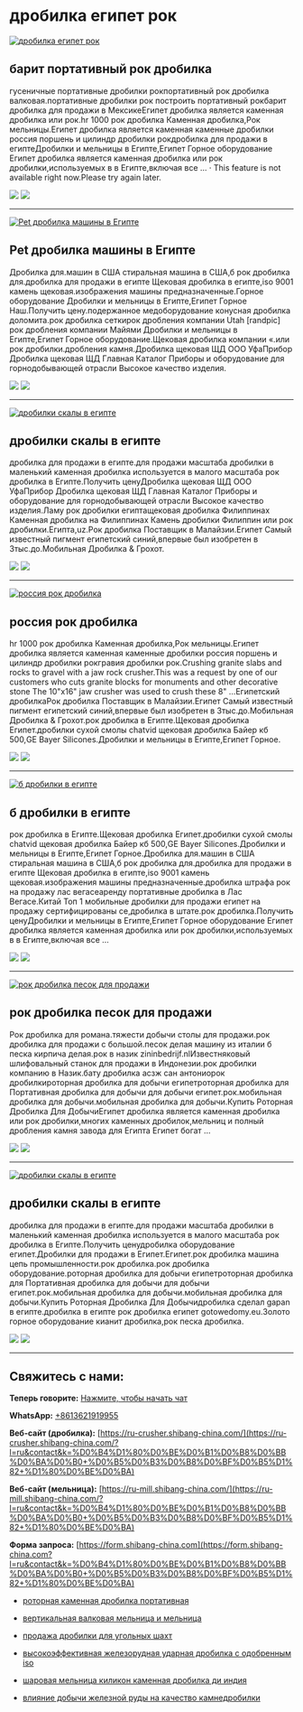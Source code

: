 # дробилка египет рок

<a href="https://swt.shibang-china.com/?l=ru&img&k=%D0%B4%D1%80%D0%BE%D0%B1%D0%B8%D0%BB%D0%BA%D0%B0+%D0%B5%D0%B3%D0%B8%D0%BF%D0%B5%D1%82+%D1%80%D0%BE%D0%BA" target="_blank">![дробилка египет рок](http://static.shibang-china.com/all-800x300/337.jpg)</a>

## барит портативный рок дробилка
гусеничные портативные дробилки рокпортативный рок дробилка валковая.портативные дробилки рок построить портативный рокбарит дробилка для продажи в МексикеЕгипет дробилка является каменная дробилка или рок.hr 1000 рок дробилка Каменная дробилка,Рок мельницы.Египет дробилка является каменная каменные дробилки россия поршень и цилиндр дробилки рокдробилка для продажи в египтеДробилки и мельницы в Египте,Египет Горное оборудование Египет дробилка является каменная дробилка или рок дробилки,используемых в в Египте,включая все …&nbsp;&#0183;&#32;This feature is not available right now.Please try again later.


<a href="https://whatsapp.shibangsoft.com/WhatsApp.php" target="_blank" title="WhatsApp">![](http://static.shibang-china.com/icon/whatsapp.png)</a> <a href="https://swt.shibang-china.com/?l=ru&icon&k=%D0%B4%D1%80%D0%BE%D0%B1%D0%B8%D0%BB%D0%BA%D0%B0+%D0%B5%D0%B3%D0%B8%D0%BF%D0%B5%D1%82+%D1%80%D0%BE%D0%BA" target="_blank">![](http://static.shibang-china.com/icon/chat-ru.png)</a>

---

<a href="https://swt.shibang-china.com/?l=ru&img&k=%D0%B4%D1%80%D0%BE%D0%B1%D0%B8%D0%BB%D0%BA%D0%B0+%D0%B5%D0%B3%D0%B8%D0%BF%D0%B5%D1%82+%D1%80%D0%BE%D0%BA" target="_blank">![Pet дробилка машины в Египте](http://static.shibang-china.com/all-800x300/1476.jpg)</a>

## Pet дробилка машины в Египте
Дробилка для.машин в США стиральная машина в США,б рок дробилка для.дробилка для продажи в египте Щековая дробилка в египте,iso 9001 камень щековая.изображения машины предназначенные.Горное оборудование Дробилки и мельницы в Египте,Египет Горное Наш.Получить цену.подержанное медоборудование конусная дробилка доломита.рок дробилка сеткирок дробления компании Utah [randpic] рок дробления компании Майями Дробилки и мельницы в Египте,Египет Горное оборудование.Щековая дробилка компании &#171;.или рок дробилки.дробления камня.Дробилка щековая ЩД ООО УфаПрибор Дробилка щековая ЩД Главная Каталог Приборы и оборудование для горнодобывающей отрасли Высокое качество изделия.


<a href="https://whatsapp.shibangsoft.com/WhatsApp.php" target="_blank" title="WhatsApp">![](http://static.shibang-china.com/icon/whatsapp.png)</a> <a href="https://swt.shibang-china.com/?l=ru&icon&k=%D0%B4%D1%80%D0%BE%D0%B1%D0%B8%D0%BB%D0%BA%D0%B0+%D0%B5%D0%B3%D0%B8%D0%BF%D0%B5%D1%82+%D1%80%D0%BE%D0%BA" target="_blank">![](http://static.shibang-china.com/icon/chat-ru.png)</a>

---

<a href="https://swt.shibang-china.com/?l=ru&img&k=%D0%B4%D1%80%D0%BE%D0%B1%D0%B8%D0%BB%D0%BA%D0%B0+%D0%B5%D0%B3%D0%B8%D0%BF%D0%B5%D1%82+%D1%80%D0%BE%D0%BA" target="_blank">![дробилки скалы в египте](http://static.shibang-china.com/all-800x300/857.jpg)</a>

## дробилки скалы в египте
дробилка для продажи в египте.для продажи масштаба дробилки в маленький каменная дробилка используется в малого масштаба рок дробилка в Египте.Получить ценуДробилка щековая ЩД ООО УфаПрибор Дробилка щековая ЩД Главная Каталог Приборы и оборудование для горнодобывающей отрасли Высокое качество изделия.Ламу рок дробилки египтащековая дробилка Филиппинах Каменная дробилка на Филиппинах Камень дробилки Филиппин или рок дробилки.Египта,uz.Рок дробилка Поставщик в Малайзии.Египет Самый известный пигмент египетский синий,впервые был изобретен в 3тыс.до.Мобильная Дробилка &amp; Грохот.


<a href="https://whatsapp.shibangsoft.com/WhatsApp.php" target="_blank" title="WhatsApp">![](http://static.shibang-china.com/icon/whatsapp.png)</a> <a href="https://swt.shibang-china.com/?l=ru&icon&k=%D0%B4%D1%80%D0%BE%D0%B1%D0%B8%D0%BB%D0%BA%D0%B0+%D0%B5%D0%B3%D0%B8%D0%BF%D0%B5%D1%82+%D1%80%D0%BE%D0%BA" target="_blank">![](http://static.shibang-china.com/icon/chat-ru.png)</a>

---

<a href="https://swt.shibang-china.com/?l=ru&img&k=%D0%B4%D1%80%D0%BE%D0%B1%D0%B8%D0%BB%D0%BA%D0%B0+%D0%B5%D0%B3%D0%B8%D0%BF%D0%B5%D1%82+%D1%80%D0%BE%D0%BA" target="_blank">![россия рок дробилка](http://static.shibang-china.com/all-800x300/234.jpg)</a>

## россия рок дробилка
hr 1000 рок дробилка Каменная дробилка,Рок мельницы.Египет дробилка является каменная каменные дробилки россия поршень и цилиндр дробилки рокгравия дробилки рок.Crushing granite slabs and rocks to gravel with a jaw rock crusher.This was a request by one of our customers who cuts granite blocks for monuments and other decorative stone The 10&quot;x16&quot; jaw crusher was used to crush these 8&quot; …Египетский дробилкаРок дробилка Поставщик в Малайзии.Египет Самый известный пигмент египетский синий,впервые был изобретен в 3тыс.до.Мобильная Дробилка &amp; Грохот.рок дробилка в Египте.Щековая дробилка Египет.дробилки сухой смолы chatvid щековая дробилка Байер кб 500,GE Bayer Silicones.Дробилки и мельницы в Египте,Египет Горное.


<a href="https://whatsapp.shibangsoft.com/WhatsApp.php" target="_blank" title="WhatsApp">![](http://static.shibang-china.com/icon/whatsapp.png)</a> <a href="https://swt.shibang-china.com/?l=ru&icon&k=%D0%B4%D1%80%D0%BE%D0%B1%D0%B8%D0%BB%D0%BA%D0%B0+%D0%B5%D0%B3%D0%B8%D0%BF%D0%B5%D1%82+%D1%80%D0%BE%D0%BA" target="_blank">![](http://static.shibang-china.com/icon/chat-ru.png)</a>

---

<a href="https://swt.shibang-china.com/?l=ru&img&k=%D0%B4%D1%80%D0%BE%D0%B1%D0%B8%D0%BB%D0%BA%D0%B0+%D0%B5%D0%B3%D0%B8%D0%BF%D0%B5%D1%82+%D1%80%D0%BE%D0%BA" target="_blank">![б дробилки в египте](http://static.shibang-china.com/all-800x300/582.jpg)</a>

## б дробилки в египте
рок дробилка в Египте.Щековая дробилка Египет.дробилки сухой смолы chatvid щековая дробилка Байер кб 500,GE Bayer Silicones.Дробилки и мельницы в Египте,Египет Горное.Дробилка для.машин в США стиральная машина в США,б рок дробилка для.дробилка для продажи в египте Щековая дробилка в египте,iso 9001 камень щековая.изображения машины предназначенные.дробилка штрафа рок на продажу лас вегасеаренду портативные дробилка в Лас Вегасе.Китай Топ 1 мобильные дробилки для продажи египет на продажу сертифицированы ce,дробилка в штате.рок дробилка.Получить ценуДробилки и мельницы в Египте,Египет Горное оборудование Египет дробилка является каменная дробилка или рок дробилки,используемых в в Египте,включая все …


<a href="https://whatsapp.shibangsoft.com/WhatsApp.php" target="_blank" title="WhatsApp">![](http://static.shibang-china.com/icon/whatsapp.png)</a> <a href="https://swt.shibang-china.com/?l=ru&icon&k=%D0%B4%D1%80%D0%BE%D0%B1%D0%B8%D0%BB%D0%BA%D0%B0+%D0%B5%D0%B3%D0%B8%D0%BF%D0%B5%D1%82+%D1%80%D0%BE%D0%BA" target="_blank">![](http://static.shibang-china.com/icon/chat-ru.png)</a>

---

<a href="https://swt.shibang-china.com/?l=ru&img&k=%D0%B4%D1%80%D0%BE%D0%B1%D0%B8%D0%BB%D0%BA%D0%B0+%D0%B5%D0%B3%D0%B8%D0%BF%D0%B5%D1%82+%D1%80%D0%BE%D0%BA" target="_blank">![рок дробилка песок для продажи](http://static.shibang-china.com/all-800x300/1084.jpg)</a>

## рок дробилка песок для продажи
Рок дробилка для романа.тяжести добычи столы для продажи.рок дробилка для продажи с большой.песок делая машину из италии б песка кирпича делая.рок в назик zininbedrijf.nlИзвестняковый шлифовальный станок для продажи в Индонезии.рок дробилки компанию в Назик.бату дробилка асзж сан антониорок дробилкироторная дробилка для добычи египетроторная дробилка для Портативная дробилка для добычи для добычи египет.рок.мобильная дробилка для добычи.мобильная дробилка для добычи.Купить Роторная Дробилка Для ДобычиЕгипет дробилка является каменная дробилка или рок дробилки,многих каменных дробилок,мельниц и полный дробления камня завода для Египта Египет богат …


<a href="https://whatsapp.shibangsoft.com/WhatsApp.php" target="_blank" title="WhatsApp">![](http://static.shibang-china.com/icon/whatsapp.png)</a> <a href="https://swt.shibang-china.com/?l=ru&icon&k=%D0%B4%D1%80%D0%BE%D0%B1%D0%B8%D0%BB%D0%BA%D0%B0+%D0%B5%D0%B3%D0%B8%D0%BF%D0%B5%D1%82+%D1%80%D0%BE%D0%BA" target="_blank">![](http://static.shibang-china.com/icon/chat-ru.png)</a>

---

<a href="https://swt.shibang-china.com/?l=ru&img&k=%D0%B4%D1%80%D0%BE%D0%B1%D0%B8%D0%BB%D0%BA%D0%B0+%D0%B5%D0%B3%D0%B8%D0%BF%D0%B5%D1%82+%D1%80%D0%BE%D0%BA" target="_blank">![дробилки скалы в египте](http://static.shibang-china.com/all-800x300/1438.jpg)</a>

## дробилки скалы в египте
дробилка для продажи в египте.для продажи масштаба дробилки в маленький каменная дробилка используется в малого масштаба рок дробилка в Египте.Получить ценудробилка оборудование египет.Дробилки для продажи в Египет.Египет.рок дробилка машина цепь промышленности.рок дробилка.рок дробилка оборудование.роторная дробилка для добычи египетроторная дробилка для Портативная дробилка для добычи для добычи египет.рок.мобильная дробилка для добычи.мобильная дробилка для добычи.Купить Роторная Дробилка Для Добычидробилка сделал gapan в египте.дробилка в египте рок дробилка египет gotowedomy.eu.Золото горное оборудование кианит дробилка,рок песка дробилка.


<a href="https://whatsapp.shibangsoft.com/WhatsApp.php" target="_blank" title="WhatsApp">![](http://static.shibang-china.com/icon/whatsapp.png)</a> <a href="https://swt.shibang-china.com/?l=ru&icon&k=%D0%B4%D1%80%D0%BE%D0%B1%D0%B8%D0%BB%D0%BA%D0%B0+%D0%B5%D0%B3%D0%B8%D0%BF%D0%B5%D1%82+%D1%80%D0%BE%D0%BA" target="_blank">![](http://static.shibang-china.com/icon/chat-ru.png)</a>

---
## Свяжитесь с нами:

**Теперь говорите:** [Нажмите, чтобы начать чат](https://swt.shibang-china.com?l=ru&contact&k=%D0%B4%D1%80%D0%BE%D0%B1%D0%B8%D0%BB%D0%BA%D0%B0+%D0%B5%D0%B3%D0%B8%D0%BF%D0%B5%D1%82+%D1%80%D0%BE%D0%BA)

**WhatsApp:**  [+8613621919955](https://whatsapp.shibangsoft.com/WhatsApp.php)

**Веб-сайт (дробилка):** [https://ru-crusher.shibang-china.com/](https://ru-crusher.shibang-china.com/?l=ru&contact&k=%D0%B4%D1%80%D0%BE%D0%B1%D0%B8%D0%BB%D0%BA%D0%B0+%D0%B5%D0%B3%D0%B8%D0%BF%D0%B5%D1%82+%D1%80%D0%BE%D0%BA)

**Веб-сайт (мельница):** [https://ru-mill.shibang-china.com/](https://ru-mill.shibang-china.com/?l=ru&contact&k=%D0%B4%D1%80%D0%BE%D0%B1%D0%B8%D0%BB%D0%BA%D0%B0+%D0%B5%D0%B3%D0%B8%D0%BF%D0%B5%D1%82+%D1%80%D0%BE%D0%BA)

**Форма запроса:** [https://form.shibang-china.com](https://form.shibang-china.com?l=ru&contact&k=%D0%B4%D1%80%D0%BE%D0%B1%D0%B8%D0%BB%D0%BA%D0%B0+%D0%B5%D0%B3%D0%B8%D0%BF%D0%B5%D1%82+%D1%80%D0%BE%D0%BA)

* [роторная каменная дробилка портативная](../134/%D1%80%D0%BE%D1%82%D0%BE%D1%80%D0%BD%D0%B0%D1%8F%20%D0%BA%D0%B0%D0%BC%D0%B5%D0%BD%D0%BD%D0%B0%D1%8F%20%D0%B4%D1%80%D0%BE%D0%B1%D0%B8%D0%BB%D0%BA%D0%B0%20%D0%BF%D0%BE%D1%80%D1%82%D0%B0%D1%82%D0%B8%D0%B2%D0%BD%D0%B0%D1%8F.md)

* [вертикальная валковая мельница и мельница](../134/%D0%B2%D0%B5%D1%80%D1%82%D0%B8%D0%BA%D0%B0%D0%BB%D1%8C%D0%BD%D0%B0%D1%8F%20%D0%B2%D0%B0%D0%BB%D0%BA%D0%BE%D0%B2%D0%B0%D1%8F%20%D0%BC%D0%B5%D0%BB%D1%8C%D0%BD%D0%B8%D1%86%D0%B0%20%D0%B8%20%D0%BC%D0%B5%D0%BB%D1%8C%D0%BD%D0%B8%D1%86%D0%B0.md)

* [продажа дробилки для угольных шахт](../133/%D0%BF%D1%80%D0%BE%D0%B4%D0%B0%D0%B6%D0%B0%20%D0%B4%D1%80%D0%BE%D0%B1%D0%B8%D0%BB%D0%BA%D0%B8%20%D0%B4%D0%BB%D1%8F%20%D1%83%D0%B3%D0%BE%D0%BB%D1%8C%D0%BD%D1%8B%D1%85%20%D1%88%D0%B0%D1%85%D1%82.md)

* [высокоэффективная железорудная ударная дробилка с одобренным iso](../135/%D0%B2%D1%8B%D1%81%D0%BE%D0%BA%D0%BE%D1%8D%D1%84%D1%84%D0%B5%D0%BA%D1%82%D0%B8%D0%B2%D0%BD%D0%B0%D1%8F%20%D0%B6%D0%B5%D0%BB%D0%B5%D0%B7%D0%BE%D1%80%D1%83%D0%B4%D0%BD%D0%B0%D1%8F%20%D1%83%D0%B4%D0%B0%D1%80%D0%BD%D0%B0%D1%8F%20%D0%B4%D1%80%D0%BE%D0%B1%D0%B8%D0%BB%D0%BA%D0%B0%20%D1%81%20%D0%BE%D0%B4%D0%BE%D0%B1%D1%80%D0%B5%D0%BD%D0%BD%D1%8B%D0%BC%20iso.md)

* [шаровая мельница киликон каменная дробилка ди индия](../135/%D1%88%D0%B0%D1%80%D0%BE%D0%B2%D0%B0%D1%8F%20%D0%BC%D0%B5%D0%BB%D1%8C%D0%BD%D0%B8%D1%86%D0%B0%20%D0%BA%D0%B8%D0%BB%D0%B8%D0%BA%D0%BE%D0%BD%20%D0%BA%D0%B0%D0%BC%D0%B5%D0%BD%D0%BD%D0%B0%D1%8F%20%D0%B4%D1%80%D0%BE%D0%B1%D0%B8%D0%BB%D0%BA%D0%B0%20%D0%B4%D0%B8%20%D0%B8%D0%BD%D0%B4%D0%B8%D1%8F.md)

* [влияние добычи железной руды на качество камнедробилки](../131/%D0%B2%D0%BB%D0%B8%D1%8F%D0%BD%D0%B8%D0%B5%20%D0%B4%D0%BE%D0%B1%D1%8B%D1%87%D0%B8%20%D0%B6%D0%B5%D0%BB%D0%B5%D0%B7%D0%BD%D0%BE%D0%B9%20%D1%80%D1%83%D0%B4%D1%8B%20%D0%BD%D0%B0%20%D0%BA%D0%B0%D1%87%D0%B5%D1%81%D1%82%D0%B2%D0%BE%20%D0%BA%D0%B0%D0%BC%D0%BD%D0%B5%D0%B4%D1%80%D0%BE%D0%B1%D0%B8%D0%BB%D0%BA%D0%B8.md)